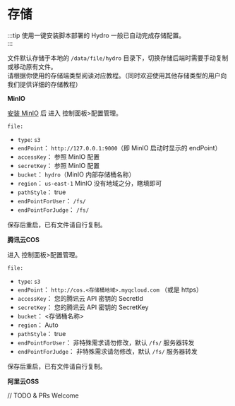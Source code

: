 # 存储

:::tip
使用一键安装脚本部署的 Hydro 一般已自动完成存储配置。  
:::

文件默认存储于本地的 `/data/file/hydro` 目录下，切换存储后端时需要手动复制或移动原有文件。  
请根据你使用的存储端类型阅读对应教程。（同时欢迎使用其他存储类型的用户向我们提供详细的存储教程）

**MinIO**

[安装 MinIO](https://min.io/) 后 进入 控制面板>配置管理。

`file:`
  - `type`: `s3`
  - `endPoint`： `http://127.0.0.1:9000`（即 MinIO 启动时显示的 endPoint）
  - `accessKey`： 参照 MinIO 配置
  - `secretKey`： 参照 MinIO 配置
  - `bucket`： `hydro`（MinIO 内部存储桶名称）
  - `region`： `us-east-1` MinIO 没有地域之分，瞎填即可
  - `pathStyle`： true
  - `endPointForUser`： `/fs/`
  - `endPointForJudge`： `/fs/`

保存后重启，已有文件请自行复制。

**腾讯云COS**

进入 控制面板>配置管理。

`file:`
  - `type`: `s3`
  - `endPoint`： `http://cos.<存储桶地域>.myqcloud.com` （或是 https）
  - `accessKey`： 您的腾讯云 API 密钥的 SecretId
  - `secretKey`： 您的腾讯云 API 密钥的 SecretKey
  - `bucket`： <存储桶名称>
  - `region`： Auto
  - `pathStyle`： true
  - `endPointForUser`： 非特殊需求请勿修改，默认 `/fs/` 服务器转发
  - `endPointForJudge`： 非特殊需求请勿修改，默认 `/fs/` 服务器转发

保存后重启，已有文件请自行复制。

**阿里云OSS**

// TODO & PRs Welcome
